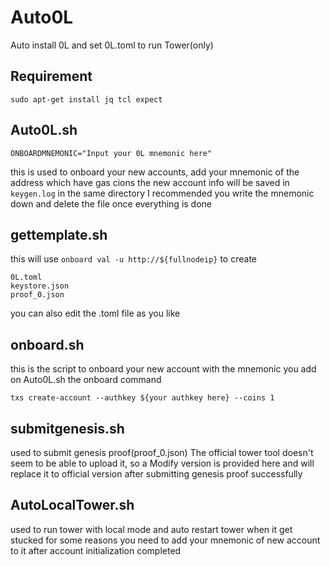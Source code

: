 # Auto0L
Auto install 0L and set 0L.toml to run Tower(only)

## Requirement
```
sudo apt-get install jq tcl expect
```

## Auto0L.sh
```
ONBOARDMNEMONIC="Input your 0L mnemonic here"
```
this is used to onboard your new accounts, add your mnemonic of the address which have gas cions
the new account info will be saved in `keygen.log` in the same directory
I recommended you write the mnemonic down and delete the file once everything is done

## gettemplate.sh
this will use `onboard val -u http://${fullnodeip}` to create 
```
0L.toml 
keystore.json
proof_0.json
```
you can also edit the .toml file as you like

## onboard.sh
this is the script to onboard your new account with the mnemonic you add on Auto0L.sh
the onboard command
```
txs create-account --authkey ${your authkey here} --coins 1
```

## submitgenesis.sh
used to submit genesis proof(proof_0.json)
The official tower tool doesn't seem to be able to upload it, so a Modify version is provided here
and will replace it to official version after submitting genesis proof successfully

## AutoLocalTower.sh
used to run tower with local mode and auto restart tower when it get stucked for some reasons
you need to add your mnemonic of new account to it after account initialization completed
